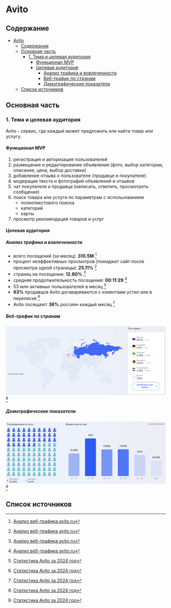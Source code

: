 # Avito

## Содержание

- [Avito](#avito)
  - [Содержание](#содержание)
  - [Основная часть](#основная-часть)
    - [1. Тема и целевая аудитория](#1-тема-и-целевая-аудитория)
      - [Функционал MVP](#функционал-mvp)
      - [Целевая аудитория](#целевая-аудитория)
        - [Анализ трафика и вовлеченности](#анализ-трафика-и-вовлеченности)
        - [Веб-трафик по странам](#веб-трафик-по-странам)
        - [Демографические показатели](#демографические-показатели)
  - [Список источников](#список-источников)

## Основная часть

### 1. Тема и целевая аудитория

Avito - сервис, где каждый может предложить или найти товар или услугу.

#### Функционал MVP

1. регистрация и авторизация пользователей
2. размещение и редактирование объявления (фото, выбор категории, описание, цена, выбор доставки)
3. добавление отзыва о пользователе (продавце и покупателе)
4. модерация текста и фотографий объявлений и отзывов
5. чат покупателя и продавца (написать, ответить, просмотреть сообщение)
6. поиск товара или услуги по параметрам с использованием
   - полнотекстового поиска
   - категорий
   - карты
7. просмотр рекомендаций товаров и услуг

#### Целевая аудитория

##### Анализ трафика и вовлеченности

- всего посещений (за месяц): **310.5M** [^1]
- процент неэффективных просмотров (покидают сайт после просмотра одной страницы): **25.11%** [^1]
- страниц на посещение: **12.80%** [^1]
- средняя продолжительность посещения: **00:11:29** [^1]
- 53 млн активных пользователей в месяц [^2]
- **63%** продавцов Avito догавариваются с клиентами устно или в переписке [^2]
- Avito посещают **36%** россиян каждый месяц [^2]

##### Веб-трафик по странам

[![Traffic by Country](img/traffic/countries.png)](https://www.similarweb.com/ru/website/avito.ru) [^2]

##### Демографические показатели

[![Demographic Indicators](img/traffic/demographic.png)](https://www.similarweb.com/ru/website/avito.ru) [^2]

## Список источников

[^1]: [Анализ веб-трафика avito.ru](https://www.similarweb.com/ru/website/avito.ru)

[^2]: [Статистика Avito за 2024 год](https://inclient.ru/avito-stats/)
